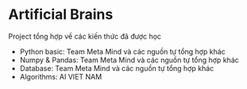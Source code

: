 # Artificial Brains

Project tổng hợp về các kiến thức đã được học

- Python basic: Team Meta Mind và các nguồn tự tổng hợp khác
- Numpy & Pandas: Team Meta Mind và các nguồn tự tổng hợp khác
- Database: Team Meta Mind và các nguồn tự tổng hợp khác
- Algorithms: AI VIET NAM

